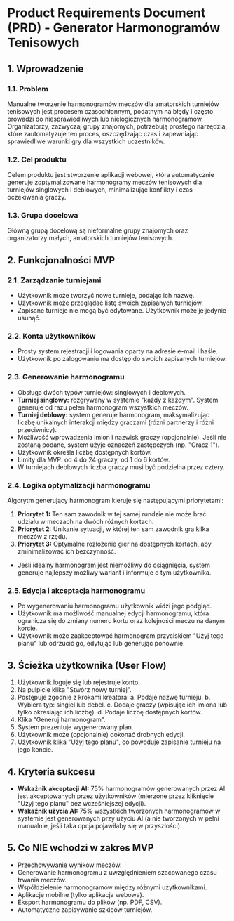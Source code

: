 # Product Requirements Document (PRD) - Generator Harmonogramów Tenisowych

## 1. Wprowadzenie

### 1.1. Problem

Manualne tworzenie harmonogramów meczów dla amatorskich turniejów tenisowych jest procesem czasochłonnym, podatnym na błędy i często prowadzi do niesprawiedliwych lub nielogicznych harmonogramów. Organizatorzy, zazwyczaj grupy znajomych, potrzebują prostego narzędzia, które zautomatyzuje ten proces, oszczędzając czas i zapewniając sprawiedliwe warunki gry dla wszystkich uczestników.

### 1.2. Cel produktu

Celem produktu jest stworzenie aplikacji webowej, która automatycznie generuje zoptymalizowane harmonogramy meczów tenisowych dla turniejów singlowych i deblowych, minimalizując konflikty i czas oczekiwania graczy.

### 1.3. Grupa docelowa

Główną grupą docelową są nieformalne grupy znajomych oraz organizatorzy małych, amatorskich turniejów tenisowych.

## 2. Funkcjonalności MVP

### 2.1. Zarządzanie turniejami

- Użytkownik może tworzyć nowe turnieje, podając ich nazwę.
- Użytkownik może przeglądać listę swoich zapisanych turniejów.
- Zapisane turnieje nie mogą być edytowane. Użytkownik może je jedynie usunąć.

### 2.2. Konta użytkowników

- Prosty system rejestracji i logowania oparty na adresie e-mail i haśle.
- Użytkownik po zalogowaniu ma dostęp do swoich zapisanych turniejów.

### 2.3. Generowanie harmonogramu

- Obsługa dwóch typów turniejów: singlowych i deblowych.
- **Turniej singlowy:** rozgrywany w systemie "każdy z każdym". System generuje od razu pełen harmonogram wszystkich meczów.
- **Turniej deblowy:** system generuje harmonogram, maksymalizując liczbę unikalnych interakcji między graczami (różni partnerzy i różni przeciwnicy).
- Możliwość wprowadzenia imion i nazwisk graczy (opcjonalnie). Jeśli nie zostaną podane, system użyje oznaczeń zastępczych (np. "Gracz 1").
- Użytkownik określa liczbę dostępnych kortów.
- Limity dla MVP: od 4 do 24 graczy, od 1 do 6 kortów.
- W turniejach deblowych liczba graczy musi być podzielna przez cztery.

### 2.4. Logika optymalizacji harmonogramu

Algorytm generujący harmonogram kieruje się następującymi priorytetami:

1.  **Priorytet 1:** Ten sam zawodnik w tej samej rundzie nie może brać udziału w meczach na dwóch różnych kortach.
2.  **Priorytet 2:** Unikanie sytuacji, w której ten sam zawodnik gra kilka meczów z rzędu.
3.  **Priorytet 3:** Optymalne rozłożenie gier na dostępnych kortach, aby zminimalizować ich bezczynność.

- Jeśli idealny harmonogram jest niemożliwy do osiągnięcia, system generuje najlepszy możliwy wariant i informuje o tym użytkownika.

### 2.5. Edycja i akceptacja harmonogramu

- Po wygenerowaniu harmonogramu użytkownik widzi jego podgląd.
- Użytkownik ma możliwość manualnej edycji harmonogramu, która ogranicza się do zmiany numeru kortu oraz kolejności meczu na danym korcie.
- Użytkownik może zaakceptować harmonogram przyciskiem "Użyj tego planu" lub odrzucić go, edytując lub generując ponownie.

## 3. Ścieżka użytkownika (User Flow)

1.  Użytkownik loguje się lub rejestruje konto.
2.  Na pulpicie klika "Stwórz nowy turniej".
3.  Postępuje zgodnie z krokami kreatora:
    a. Podaje nazwę turnieju.
    b. Wybiera typ: singiel lub debel.
    c. Dodaje graczy (wpisując ich imiona lub tylko określając ich liczbę).
    d. Podaje liczbę dostępnych kortów.
4.  Klika "Generuj harmonogram".
5.  System prezentuje wygenerowany plan.
6.  Użytkownik może (opcjonalnie) dokonać drobnych edycji.
7.  Użytkownik klika "Użyj tego planu", co powoduje zapisanie turnieju na jego koncie.

## 4. Kryteria sukcesu

- **Wskaźnik akceptacji AI:** 75% harmonogramów generowanych przez AI jest akceptowanych przez użytkowników (mierzone przez kliknięcie "Użyj tego planu" bez wcześniejszej edycji).
- **Wskaźnik użycia AI:** 75% wszystkich tworzonych harmonogramów w systemie jest generowanych przy użyciu AI (a nie tworzonych w pełni manualnie, jeśli taka opcja pojawiłaby się w przyszłości).

## 5. Co NIE wchodzi w zakres MVP

- Przechowywanie wyników meczów.
- Generowanie harmonogramu z uwzględnieniem szacowanego czasu trwania meczów.
- Współdzielenie harmonogramów między różnymi użytkownikami.
- Aplikacje mobilne (tylko aplikacja webowa).
- Eksport harmonogramu do plików (np. PDF, CSV).
- Automatyczne zapisywanie szkiców turniejów.

